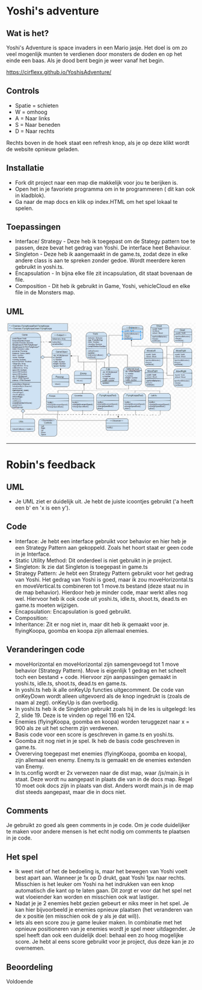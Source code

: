 # Yoshi's adventure

## Wat is het?
Yoshi's Adventure is space invaders in een Mario jasje. Het doel is om zo veel mogenlijk munten te verdienen door monsters de doden en op het einde een baas.
Als je dood bent begin je weer vanaf het begin.

https://cirflexx.github.io/YoshisAdventure/

## Controls
- Spatie =  schieten
- W = omhoog
- A = Naar links
- S = Naar beneden
- D = Naar rechts

Rechts boven in de hoek staat een refresh knop, als je op deze klikt wordt de website opnieuw geladen.

## Installatie
- Fork dit project naar een map die makkelijk voor jou te berijken is.
- Open het in je favoriete programma om in te programmeren ( dit kan ook in kladblok).
- Ga naar de map docs en klik op index.HTML om het spel lokaal te spelen.

## Toepassingen
- Interface/ Strategy - Deze heb ik toegepast om de Stategy pattern toe te passen, deze bevat het gedrag van Yoshi. De interface heet Behaviour.
- Singleton - Deze heb ik aangemaakt in de game.ts, zodat deze in elke andere class is aan te spreken zonder gedoe. Wordt meerdere keren gebruikt in yoshi.ts.
- Encapsulation - In bijna elke file zit incapsulation, dit staat bovenaan de file.
- Composition -  Dit heb ik gebruikt in Game, Yoshi, vehicleCloud en elke file in de Monsters map.

## UML
![alt text](https://raw.githubusercontent.com/cirflexx/YoshisAdventure/master/UML-YoshisRevenge.png)

-------------------------------------------------------------------------------------

# Robin's feedback

## UML
- Je UML ziet er duidelijk uit. Je hebt de juiste icoontjes gebruikt ('a heeft een b' en 'x is een y').

## Code
- Interface: Je hebt een interface gebruikt voor behavior en hier heb je een Strategy Pattern aan gekoppeld. Zoals het hoort staat er geen code in je Interface.
- Static Utility Method: Dit onderdeel is niet gebruikt in je project.
- Singleton: Ik zie dat Singleton is toegepast in game.ts
- Strategy Pattern: Je hebt een Strategy Pattern gebruikt voor het gedrag van Yoshi. Het gedrag van Yoshi is goed, maar ik zou moveHorizontal.ts en moveVertical.ts combineren tot 1 move.ts bestand (deze staat nu in de map behavior). Hierdoor heb je minder code, maar werkt alles nog wel. Hiervoor heb ik ook code uit yoshi.ts, idle.ts, shoot.ts, dead.ts en game.ts moeten wijzigen.
- Encapsulation: Encapsulation is goed gebruikt.
- Composition:
- Inheritance: Zit er nog niet in, maar dit heb ik gemaakt voor je. flyingKoopa, goomba en koopa zijn allemaal enemies.

## Veranderingen code
- moveHorizontal en moveHorizontal zijn samengevoegd tot 1 move behavior (Strategy Pattern). Move is eigenlijk 1 gedrag en het scheelt toch een bestand + code. Hiervoor zijn aanpassingen gemaakt in yoshi.ts, idle.ts, shoot.ts, dead.ts en game.ts.
- In yoshi.ts heb ik alle onKeyUp functies uitgecomment. De code van onKeyDown wordt alleen uitgevoerd als de knop ingedrukt is (zoals de naam al zegt). onKeyUp is dan overbodig.
- In yoshi.ts heb ik de Singleton gebruikt zoals hij in de les is uitgelegd: les 2, slide 19. Deze is te vinden op regel 116 en 124.
- Enemies (flyingKoopa, goomba en koopa) worden teruggezet naar x = 900 als ze uit het scherm zijn verdwenen. 
- Basis code voor een score is geschreven in game.ts en yoshi.ts.
- Goomba zit nog niet in je spel. Ik heb de basis code geschreven in game.ts.
- Overerving toegepast met enemies (flyingKoopa, goomba en koopa), zijn allemaal een enemy. Enemy.ts is gemaakt en de enemies extenden van Enemy.
- In ts.config wordt er 2x verwezen naar de dist map, waar /js/main.js in staat. Deze wordt nu aangepast in plaats die van in de docs map. Regel 10 moet ook docs zijn in plaats van dist. Anders wordt main.js in de map dist steeds aangepast, maar die in docs niet.

## Comments
Je gebruikt zo goed als geen comments in je code. Om je code duidelijker te maken voor andere mensen is het echt nodig om comments te plaatsen in je code.

## Het spel
- Ik weet niet of het de bedoeling is, maar het bewegen van Yoshi voelt best apart aan. Wanneer je 1x op D drukt, gaat Yoshi 1px naar rechts. Misschien is het leuker om Yoshi na het indrukken van een knop automatisch die kant op te laten gaan. Dit zorgt er voor dat het spel net wat vloeiender kan worden en misschien ook wat lastiger.
- Nadat je je 2 enemies hebt gezien gebeurt er niks meer in het spel. Je kan hier bijvoorbeeld je enemies opnieuw plaatsen (het veranderen van de x positie (en misschien ook de y als je dat wil)).
- Iets als een score zou je game leuker maken. In combinatie met het opnieuw positioneren van je enemies wordt je spel meer uitdagender. Je spel heeft dan ook een duidelijk doel: behaal een zo hoog mogelijke score. Je hebt al eens score gebruikt voor je project, dus deze kan je zo overnemen.

## Beoordeling
Voldoende